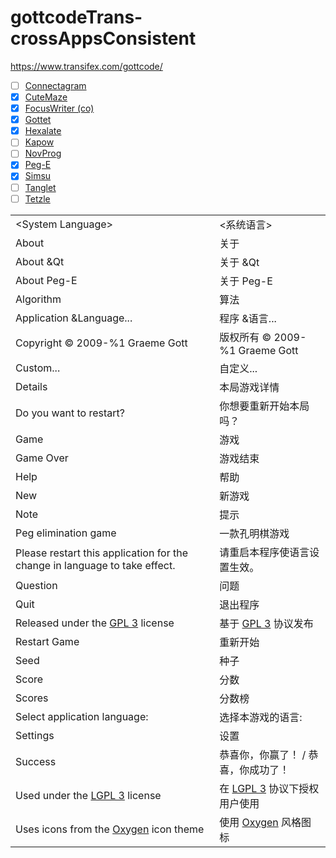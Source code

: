 # gottcodeTrans-crossAppsConsistent
https://www.transifex.com/gottcode/

- [ ] [Connectagram](https://www.transifex.com/gottcode/connectagram/language/zh/)
- [x] [CuteMaze](https://www.transifex.com/gottcode/cuteMaze/language/zh/)
- [x] [FocusWriter (co)](https://www.transifex.com/gottcode/focuswriter/language/zh/)
- [x] [Gottet](https://www.transifex.com/gottcode/gottet/language/zh/)
- [x] [Hexalate](https://www.transifex.com/gottcode/hexalate/language/zh/)
- [ ] [Kapow](https://www.transifex.com/gottcode/kapow/language/zh/)
- [ ] [NovProg](https://www.transifex.com/gottcode/novprog/language/zh/)
- [x] [Peg-E](https://www.transifex.com/gottcode/eeg-e/language/zh/)
- [x] [Simsu](https://www.transifex.com/gottcode/simsu/language/zh/)
- [ ] [Tanglet](https://www.transifex.com/gottcode/tanglet/language/zh/)
- [ ] [Tetzle](https://www.transifex.com/gottcode/tetzle/language/zh/)

|||
-|-
\<System Language>|<系统语言>
About|关于
About &Qt|关于 &Qt
About Peg-E|关于 Peg-E
Algorithm|算法
Application &Language...|程序 &语言...
Copyright &copy; 2009-%1 Graeme Gott|版权所有 &copy; 2009-%1 Graeme Gott
Custom...|自定义...
Details|本局游戏详情
Do you want to restart?|你想要重新开始本局吗？
Game|游戏
Game Over|游戏结束
Help|帮助
New|新游戏
Note|提示
Peg elimination game|一款孔明棋游戏
Please restart this application for the change in language to take effect.|请重启本程序使语言设置生效。
Question|问题
Quit|退出程序
Released under the <a href=%1>GPL 3</a> license|基于 <a href=%1>GPL 3</a> 协议发布
Restart Game|重新开始
Seed|种子
Score|分数
Scores|分数榜
Select application language:|选择本游戏的语言:
Settings|设置
Success|恭喜你，你赢了！ / 恭喜，你成功了！
Used under the <a href=%1>LGPL 3</a> license|在 <a href=%1>LGPL 3</a> 协议下授权用户使用
Uses icons from the <a href=%1>Oxygen</a> icon theme|使用 <a href=%1>Oxygen</a> 风格图标

